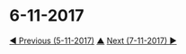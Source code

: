 # 6-11-2017


[◀ Previous (5-11-2017)](https://github.com/humayuns/Workspace/blob/master/Diary/2017/November/5/notebook.md) [▲](https://github.com/humayuns/Workspace/tree/master/Diary/2017/November)
[Next (7-11-2017) ▶](https://github.com/humayuns/Workspace/blob/master/Diary/2017/November/7/notebook.md)